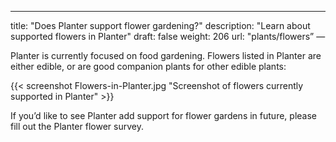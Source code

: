 ---
title: "Does Planter support flower gardening?"
description: "Learn about supported flowers in Planter"
draft: false
weight: 206
url: "plants/flowers”
—

Planter is currently focused on food gardening. Flowers listed in Planter are either edible, or are good companion plants for other edible plants:

{{< screenshot Flowers-in-Planter.jpg "Screenshot of flowers currently supported in Planter" >}}

If you’d like to see Planter add support for flower gardens in future, please fill out the Planter flower survey.
